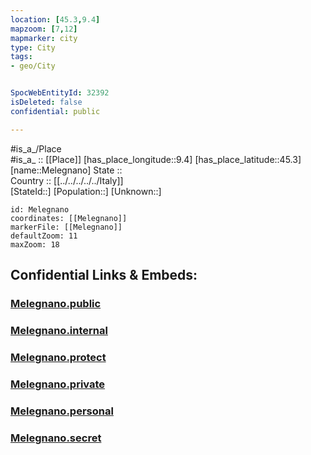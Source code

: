 ```yaml
---
location: [45.3,9.4] 
mapzoom: [7,12] 
mapmarker: city 
type: City
tags:
- geo/City


SpocWebEntityId: 32392
isDeleted: false
confidential: public

---
```

#is_a_/Place  
#is_a_ :: [[Place]] 
[has_place_longitude::9.4] 
[has_place_latitude::45.3] 
[name::Melegnano] 
State ::  
Country :: [[../../../../../Italy]]  
[StateId::] 
[Population::] 
[Unknown::] 


```leaflet
id: Melegnano
coordinates: [[Melegnano]] 
markerFile: [[Melegnano]] 
defaultZoom: 11 
maxZoom: 18
```


## Confidential Links & Embeds: 

### [Melegnano.public](/_public/\Earth\Continent\Europe\Europe~South\Italy\regions~Italy\Lombardy\Lodi.Province\CityMelegnano.public.md) 

### [Melegnano.internal](/_internal/\Earth\Continent\Europe\Europe~South\Italy\regions~Italy\Lombardy\Lodi.Province\CityMelegnano.internal.md) 

### [Melegnano.protect](/_protect/\Earth\Continent\Europe\Europe~South\Italy\regions~Italy\Lombardy\Lodi.Province\CityMelegnano.protect.md) 

### [Melegnano.private](/_private/\Earth\Continent\Europe\Europe~South\Italy\regions~Italy\Lombardy\Lodi.Province\CityMelegnano.private.md) 

### [Melegnano.personal](/_personal/\Earth\Continent\Europe\Europe~South\Italy\regions~Italy\Lombardy\Lodi.Province\CityMelegnano.personal.md) 

### [Melegnano.secret](/_secret/\Earth\Continent\Europe\Europe~South\Italy\regions~Italy\Lombardy\Lodi.Province\CityMelegnano.secret.md)

